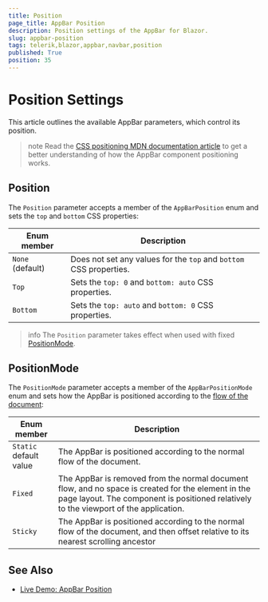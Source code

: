 ```yaml
---
title: Position
page_title: AppBar Position
description: Position settings of the AppBar for Blazor.
slug: appbar-position
tags: telerik,blazor,appbar,navbar,position
published: True
position: 35
---
```


# Position Settings

This article outlines the available AppBar parameters, which control its position.

>note Read the [CSS positioning MDN documentation article](https://developer.mozilla.org/en-US/docs/Web/CSS/position) to get a better understanding of how the AppBar component positioning works.

## Position

The `Position` parameter accepts a member of the `AppBarPosition` enum and sets the `top` and `bottom` CSS properties:

| Enum member | Description |
|---------------|--------|
| `None` <br /> (default) | Does not set any values for the `top` and `bottom` CSS properties. |
| `Top` | Sets the `top: 0` and `bottom: auto` CSS properties. |
| `Bottom`   | Sets the `top: auto` and `bottom: 0` CSS properties. | 

>info The `Position` parameter takes effect when used with fixed [PositionMode](#positionmode).

## PositionMode

The `PositionMode` parameter accepts a member of the `AppBarPositionMode` enum and sets how the AppBar is positioned according to the [flow of the document](https://developer.mozilla.org/en-US/docs/Learn/CSS/CSS_layout/Normal_Flow):

| Enum member | Description |
|---------------|--------|
| `Static` <br /> default value   | The AppBar is positioned according to the normal flow of the document. |
| `Fixed` | The AppBar is removed from the normal document flow, and no space is created for the element in the page layout. The component is positioned relatively to the viewport of the application. |
| `Sticky`   | The AppBar is positioned according to the normal flow of the document, and then offset relative to its nearest scrolling ancestor | 

## See Also

  * [Live Demo: AppBar Position](https://demos.telerik.com/blazor-ui/appbar/position)